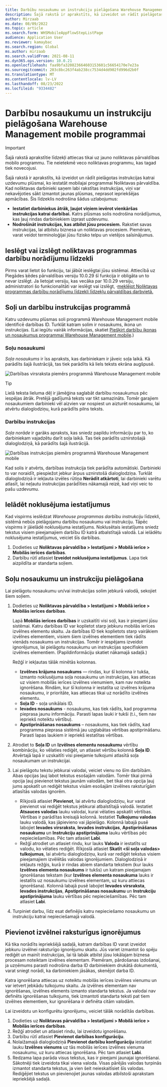 ```yaml
---
title: Darbību nosaukumu un instrukciju pielāgošana Warehouse Management mobile programmai
description: Šajā rakstā ir aprakstīts, kā izveidot un rādīt pielāgotas instrukcijas katrai uzdevumu plūsmai, ko iestatāt mobilajai programmai Noliktavas pārvaldība.
author: Mirzaab
ms.date: 08/09/2022
ms.topic: article
ms.search.form: WHSMobileAppFlowStepListPage
audience: Application User
ms.reviewer: kamaybac
ms.search.region: Global
ms.author: mirzaab
ms.search.validFrom: 2021-08-11
ms.dyn365.ops.version: 10.0.21
ms.openlocfilehash: faa9bfa320823664603153601c56654170e7e23a
ms.sourcegitcommit: 203c8bc263f4ab238cc7534d4dd902fd996d2b0f
ms.translationtype: MT
ms.contentlocale: lv-LV
ms.lasthandoff: 08/23/2022
ms.locfileid: "9334482"
---
```

# <a name="customize-step-titles-and-instructions-for-the-warehouse-management-mobile-app"></a>Darbību nosaukumu un instrukciju pielāgošana Warehouse Management mobile programmai

> [!IMPORTANT]
> Šajā rakstā aprakstītie līdzekļi attiecas tikai uz jauno noliktavas pārvaldības mobilo programmu. Tie neietekmē veco noliktavas programmu, kas tagad tiek novecojusi.

Šajā rakstā ir aprakstīts, kā izveidot un rādīt pielāgotas instrukcijas katrai uzdevumu plūsmai, ko iestatāt mobilajai programmai Noliktavas pārvaldība. Kad noliktavas darbinieki saņem labi rakstītas instrukcijas, viņi var nekavējoties sākt izmantot jaunas plūsmas, neprasot iepriekšējas apmācības. Šis līdzeklis nodrošina šādus uzlabojumus:

- **Iestatiet darbiniekus ātrāk, ļaujot viņiem ievērot vienkāršas instrukcijas katrai darbībai.** Katrs plūsmas solis nodrošina norādījumus, kas ļauj rindas darbiniekiem izprast uzdevumu.
- **Nodrošināt instrukcijas, kas atbilst jūsu procesiem.** Rakstiet savas instrukcijas, lai atbilstu biznesa un noliktavas procesiem. Piemēram, varat veidot terminoloģijai jūsu fizisko telpu un vietējos saīsinājumus.

## <a name="turn-the-warehouse-app-step-instructions-feature-on-or-off"></a>Ieslēgt vai izslēgt noliktavas programmas darbību norādījumu līdzekli

Pirms varat lietot šo funkciju, tai jābūt ieslēgtai jūsu sistēmai. Attiecībā uz Piegādes ķēdes pārvaldības versiju 10.0.29 šī funkcija ir obligāta un to nevar izslēgt. Ja lietojat versiju, kas vecāka par 10.0.29 versiju, administratori šo funkcionalitāti var ieslēgt vai izslēgt, *·*[meklējot Noliktavas programmas darbību norādījumu līdzekli līdzekļu pārvaldības darbvietā.](../../fin-ops-core/fin-ops/get-started/feature-management/feature-management-overview.md)

## <a name="step-titles-and-step-instructions-in-the-app"></a>Soļi un darbību instrukcijas programmā

Katru uzdevumu plūsmas soli programmā Warehouse Management mobile identificē darbības ID. Turklāt katram solim ir nosaukums, ikona un instrukcijas. (Lai iegūtu vairāk informācijas, skatiet [Piešķirt darbību ikonas un nosaukumus programmai Warehouse Management mobile](step-icons-titles.md).)

### <a name="step-titles"></a>Soļu nosaukumi

*Soļa nosaukums* ir īss apraksts, kas darbiniekam ir jāveic soļa laikā. Kā parādīts šajā ilustrācijā, tas tiek parādīts kā liels teksts ekrāna augšpusē.

![Darbības virsraksta piemērs programmā Warehouse Management mobile](media/wma-step-title.png "Darbības virsraksta piemērs programmā Warehouse Management mobile")

> [!TIP]
> Lielā teksta lieluma dēļ ir jāmēģina saglabāt darbību nosaukumus pēc iespējas ātrāk. Pretējā gadījumā teksts var tikt samazināts. Tomēr garajiem nosaukumiem darbinieki vēl aizvien var nospiest un aizturēt nosaukumu, lai atvērtu dialoglodziņu, kurā parādīts pilns teksts.

### <a name="step-instructions"></a>Darbību instrukcijas

*Soļa norāde* ir garāks apraksts, kas sniedz papildu informāciju par to, ko darbiniekam vajadzētu darīt soļa laikā. Tas tiek parādīts uznirstošajā dialoglodziņā, kā parādīts šajā ilustrācijā.

![Darbības instrukcijas piemērs programmā Warehouse Management mobile](media/wma-step-instructions.png "Darbības instrukcijas piemērs programmā Warehouse Management mobile")

Kad solis ir atvērts, darbības instrukcija tiek parādīta automātiski. Darbinieki to var noraidīt, piespiežot jebkur ārpus uznirstošā dialoglodziņa. Turklāt dialoglodziņā ir iekļauta izvēles rūtiņa **Nerādīt atkārtoti**, lai darbinieki varētu atlasīt, lai neļautu instrukcijas parādīties nākamajā reizē, kad viņi veic to pašu uzdevumu.

## <a name="load-the-default-setup"></a>Ielādēt noklusējuma iestatījumus

Kad vispirms ieslēdzat *Warehouse programmas darbību instrukciju* līdzekli, sistēmā nebūs pielāgojamu darbību nosaukumu vai instrukciju. Tāpēc vispirms ir jāielādē noklusējuma iestatījums. Noklusētais iestatījums sniedz tekstus visiem pieejamajiem darbību ID katrā atbalstītajā valodā. Lai ielādētu noklusējuma iestatījumus, veiciet šīs darbības.

1. Dodieties uz **Noliktavas pārvaldība \> Iestatījumi \> Mobilā ierīce \> Mobilās ierīces darbības**.
1. Darbību rūtī atlasiet **Izveidot noklusējuma iestatījumus**. Lapa tiek aizpildīta ar standarta soļiem.

## <a name="customize-step-titles-and-instructions"></a>Soļu nosaukumu un instrukciju pielāgošana

Lai pielāgotu nosaukumu un/vai instrukcijas solim jebkurā valodā, sekojiet šiem soļiem.

1. Dodieties uz **Noliktavas pārvaldība \> Iestatījumi \> Mobilā ierīce \> Mobilās ierīces darbības**.

    Lapā **Mobilās ierīces darbības** ir uzskaitīti visi soļi, kas ir pieejami jūsu sistēmai. Katru darbības ID var koplietot starp jebkuru mobilās ierīces izvēlnes elementu skaitu. Ja darbības ID tiek koplietots starp vairākiem izvēlnes elementiem, visiem šiem izvēlnes elementiem tiek rādīts vienāds nosaukums un instrukcijas. Tomēr ir iespējams izveidot ignorējumus, lai pielāgotu nosaukumu un instrukcijas specifiskiem izvēlnes elementiem. (Papildinformāciju skatiet nākamajā sadaļā.)

    Režģī ir iekļautas tālāk minētās kolonnas.

    - **Izvēlnes krājuma nosaukums** — rindas, kur šī kolonna ir tukša, izmanto noklusējuma soļa nosaukumu un instrukcijas, kas attiecas uz visiem mobilās ierīces izvēlnes vienumiem, kam nav noteikta ignorēšana. Rindām, kur šī kolonna ir iestatīta uz izvēlnes krājuma nosaukumu, ir prioritāte, kas attiecas tikai uz norādīto izvēlnes elementu.
    - **Soļa ID** - soļa unikālais ID.
    - **Ievades nosaukums** - nosaukums, kas tiek rādīts, kad programma pieprasa jaunu informāciju. Parasti lapas lauki ir tukši (t.i., tiem nav iepriekš noteiktu vērtību).
    - **Apstiprināšanas nosaukums** – nosaukums, kas tiek rādīts, kad programma pieprasa sistēmā jau uzglabātas vērtības apstiprināšanu. Parasti lapas laukiem ir iepriekš iestatītas vērtības.

1. Atrodiet to **Soļa ID** un **Izvēlnes elementu nosaukumu** vērtību kombināciju, ko vēlaties rediģēt, un atlasiet vērtību kolonnā **Soļa ID**. Atvērtajā lapā ir uzskaitīti visi pieejamie tulkojumi atlasītā soļa nosaukumam un instrukcijai.
1. Lai pielāgotu tekstu jebkurai valodai, veiciet vienu no šīm darbībām. Abas opcijas ļauj labot tekstus esošajām valodām. Tomēr tikai pirmā opcija ļauj pievienot tekstus jaunām valodām, bet tikai otra opcija ļauj jums apskatīt un rediģēt tekstus visām esošajām izvēlnes raksturīgām atlasītās valodas ignorēm.

    - Rīkjoslā atlasiet **Pievienot**, lai atvērtu dialoglodziņu, kur varat pievienot vai rediģēt tekstus jebkurai atbalstītajā valodā. Iestatiet **Atsauces valodas** lauku valodai, kurai vēlaties apskatīt vērtības. Vērtības ir parādītas kreisajā kolonnā. Iestatiet **Tulkojumu valodas** lauku valodā, kas jāpievieno vai jāpielāgo. Kolonnā labajā pusē labojiet **Ievades virsraksta**, **Ievades instrukcijas**, **Apstiprināšanas nosaukumu** un **Instrukciju apstiprinājuma** lauku vērtības pēc nepieciešamības. Pēc tam atlasiet **Labi**.
    - Režģī atrodiet un atlasiet rindu, kur lauks **Valoda** ir iestatīts uz valodu, ko vēlaties rediģēt. Rīkjoslā atlasiet **Skatīt &lt;šī soļa valodas&gt; tulkojumus**, lai atvērtu dialoglodziņu, kurā var rediģēt tekstus visiem pieejamajiem izvēlētās valodas ignorējumiem. Dialoglodziņā ir iekļauts režģis, kurā ir rindas abiem standarta tekstiem (kur lauks **Izvēlnes elementa nosaukums** ir tukšs) un katram pieejamajam ignorēšanas tekstam (kur **Izvēlnes elementa nosaukuma** lauks ir iestatīts uz nosaukumu izvēlnes elementam, uz kuru attiecas ignorēšana). Kolonnā labajā pusē labojiet **Ievades virsraksta**, **Ievades instrukcijas**, **Apstiprināšanas nosaukumu** un **Instrukciju apstiprinājuma** lauku vērtības pēc nepieciešamības. Pēc tam atlasiet **Labi**.

1. Turpiniet darbu, līdz esat definējis katru nepieciešamo nosaukumu un instrukciju katrai nepieciešamajā valodā.

## <a name="add-menu-specific-overrides"></a>Pievienot izvēlnei raksturīgus ignorējumus

Kā tika norādīts iepriekšējā sadaļā, katram darbības ID varat izveidot jebkuru izvēlnei raksturīgo ignorējumu skaitu. Jūs variet izmantot šo spēju rediģēt un mainīt instrukcijas, lai tā labāk atbilst jūsu lokālajam biznesa procesam noteiktam izvēlnes elementam. Piemēram, pārdošanas izdošanai, ja uzņēmums parasti nodrošina darba ID darbiniekiem drukātā dokumentā, varat sniegt norādi, ka darbiniekiem jāsākas, skenējot darba ID.

Katra ignorēšana attiecas uz noteiktu mobilās ierīces izvēlnes vienumu un var ietvert jebkādu tulkojumu skaitu. Ja izvēlnes elementam nav ignorēšanas, izvēlnes elements izmanto standarta tekstus. Ja valodai nav definēts ignorēšanas tulkojums, tiek izmantoti standarta teksti pat tiem izvēlnes elementiem, kur ignorēšana ir definēta citām valodām.

Lai izveidotu un konfigurētu ignorējumu, veiciet tālāk norādītās darbības.

1. Dodieties uz **Noliktavas pārvaldība \> Iestatījumi \> Mobilā ierīce \> Mobilās ierīces darbības**.
1. Režģī atrodiet un atlasiet rindu, lai izveidotu ignorēšanu.
1. Darbību rūtī atlasiet **Pievienot darbības konfigurāciju**.
1. Nolaižamajā dialoglodziņā **Pievienot darbību konfigurāciju** iestatiet lauku **Izvēlnes vienums** uz tās mobilās ierīces izvēlnes vienuma nosaukumu, uz kuru attiecas ignorēšana. Pēc tam atlasiet **Labi**.
1. Redzama lapa parāda visus tekstus, kas ir pieejami jaunajai ignorēšanai. Sākotnēji tiek izveidota tikai viena valoda. Visas pārējās valodas turpinās izmantot standarta tekstus, ja vien šeit neieskaitīsiet šīs valodas. Rediģējiet tekstus un pievienojiet jaunas valodas atbilstoši aprakstam iepriekšējā sadaļā.
